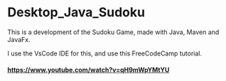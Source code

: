 ﻿# Desktop_Java_Sudoku

This is a development of the Sudoku Game, made with Java, Maven and JavaFx.

I use the VsCode IDE for this, and use this FreeCodeCamp tutorial.
#### https://www.youtube.com/watch?v=qH9mWpYMtYU
